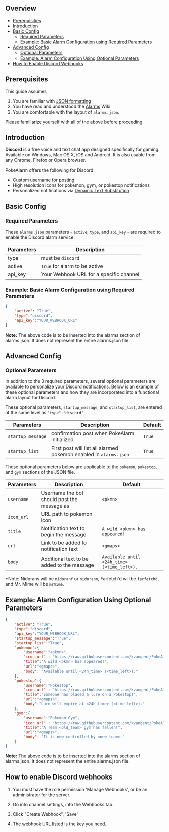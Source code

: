 ## Overview
* [Prerequisities](#prerequisites)
* [Introduction](#introduction)
* [Basic Config](#basic-config)
  * [Required Parameters](#required-parameters)
  * [Example: Basic Alarm Configuration using Required Parameters](#example-basic-alarm-configuration-using-required-parameters)
* [Advanced Config](#advanced-config)
  * [Optional Parameters](#optional-parameters)
  * [Example: Alarm Configuration Using Optional Parameters](#example-alarm-configuration-using-optional-parameters)
* [How to Enable Discord Webhooks](#how-to-enable-discord-webhooks)

## Prerequisites
This guide assumes 

1. You are familiar with [JSON formatting](http://www.w3schools.com/json/default.asp)
2. You have read and understood the [Alarms](https://github.com/kvangent/PokeAlarm/wiki/Alarms) Wiki
3. You are comfortable with the layout of `alarms.json`.

Please familiarize yourself with all of the above before proceeding.

## Introduction

**Discord** is a free voice and text chat app designed specifically for gaming. Available on Windows, Mac OS X, iOS and Android. It is also usable from any Chrome, Firefox or Opera browser.

PokeAlarm offers the following for Discord:

* Custom username for posting
* High resolution icons for pokemon, gym, or pokestop notifications
* Personalized notifications via [Dynamic Text Substitution](Dynamic-Text-Substitution.md)



## Basic Config

### Required Parameters
These `alarms.json` parameters - `active`, `type`, and `api_key` - are required to enable the Discord alarm service:

| Parameters     | Description                            |
| -------------- |----------------------------------------|
| type           | must be `discord`                        |
| active         | `True` for alarm to be active          |
| api_key        | Your Webhook URL for a specific channel                           |

### Example: Basic Alarm Configuration using Required Parameters
```json
{
	"active": "True",
	"type":"discord",
	"api_key":"YOUR_WEBHOOK_URL"
}
```
**Note:** The above code is to be inserted into the alarms section of alarms.json. It does not represent the entire alarms.json file.

## Advanced Config

### Optional Parameters
In addition to the 3 required parameters, several optional parameters are available to personalize your Discord notifications.  Below is an example of these optional parameters and how they are incorporated into a functional alarm layout for Discord.

These optional parameters, `startup_message`, and `startup_list`, are entered at the same level as `"type":"discord"`.

| Parameters         | Description                                                | Default                      |
|--------------------|------------------------------------------------------------|------------------------------|
| `startup_message`  | confirmation post when PokeAlarm initialized               | `True`                       |
| `startup_list`     | First post will list all alarmed pokemon enabled in `alarms.json`    | `True`            |

These optional parameters below are applicable to the `pokemon`, `pokestop`, and `gym` sections of the JSON file.

| Parameters       | Description                                       | Default                                       |
| -----------------|---------------------------------------------------|-----------------------------------------------|
| `username`       | Username the bot should post the message as       | `<pkmn>`                                      | 
| `icon_url`       | URL path to pokemon icon	   					   |												 |
| `title`          | Notification text to begin the message            | `A wild <pkmn> has appeared!`                 |
| `url`            | Link to be added to notification text             | `<gmaps>`                                     |
| `body`           | Additional text to be added to the message        | `Available until <24h_time> (<time_left>).`   | 
*Note: Nidorans will be `nidoranf` or `nidoranm`, Farfetch'd will be `farfetchd`, and Mr. Mime will be `mrmime`.

## Example: Alarm Configuration Using Optional Parameters
```json
{
	"active": "True",
	"type":"discord",
	"api_key":"YOUR_WEBHOOK_URL",
	"startup_message":"True",
	"startup_list":"True",
	"pokemon":{
		"username":"<pkmn>",
		"icon_url" : "https://raw.githubusercontent.com/kvangent/PokeAlarm/master/icons/<pkmn_id>.png",
		"title":"A wild <pkmn> has appeared!",
		"url":"<gmaps>",
		"body": "Available until <24h_time> (<time_left>)."
	},
	"pokestop":{
		"username":"Pokestop",
		"icon_url" : "https://raw.githubusercontent.com/kvangent/PokeAlarm/master/icons/pokestop.png",
		"title":"Someone has placed a lure on a Pokestop!",
		"url":"<gmaps>",
		"body":"Lure will expire at <24h_time> (<time_left>)."
	},
	"gym":{
		"username":"Pokemon Gym",
		"icon_url" : "https://raw.githubusercontent.com/kvangent/PokeAlarm/master/icons/gym.png",
		"title":"A Team <old_team> gym has fallen!",
		"url":"<gmaps>",
		"body": "It is now controlled by <new_team>."
	}
}
```
**Note:** The above code is to be inserted into the alarms section of alarms.json. It does not represent the entire alarms.json file.

 
## How to enable Discord webhooks

1. You must have the role permission 'Manage Webhooks', or be an administrator for the server.

2. Go into channel settings, into the Webhooks tab.

3. Click "Create Webhook", 'Save'

4. The webhook URL listed is the key you need.
